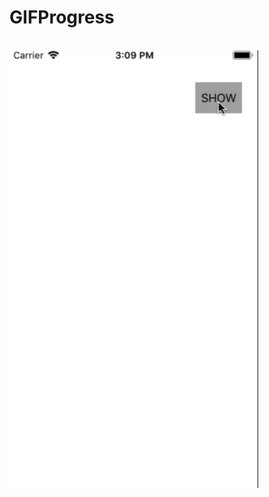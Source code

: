 # GIFProgress

<br><img height="700" src="https://github.com/vshalvaghasiya/GIFProgress/blob/master/GIFLoader.gif">
</br>
